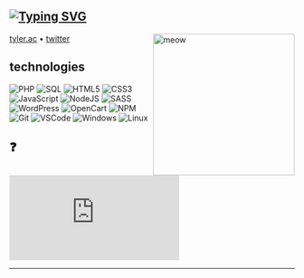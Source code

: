 [![Typing SVG](https://readme-typing-svg.herokuapp.com?font=comfortaa&color=%232EA928&size=24&center=true&vCenter=true&width=970&lines=tyler;manatee;internet+janitor;web+dev;motivational+speaker+when+paid)](https://git.io/typing-svg)
---

<!-- markdownlint-disable MD033 -->
<a href="https://placekitten.com/"><img src="https://placekitten.com/720/1080?image=4" width="250" align="right" alt="meow"/></a>
<!-- markdownlint-enable MD033 -->

[tyler.ac](https://tyler.ac) • [twitter](https://twitter.com/tjamesop)

## technologies

![PHP](https://img.icons8.com/color/30/php.png)
![SQL](https://img.icons8.com/color/30/sql.png)
![HTML5](https://img.icons8.com/color/30/html-5.png)
![CSS3](https://img.icons8.com/color/30/css3.png)
![JavaScript](https://img.icons8.com/color/30/javascript.png)
![NodeJS](https://img.icons8.com/color/30/nodejs.png)
![SASS](https://img.icons8.com/color/30/sass.png)
![WordPress](https://img.icons8.com/color/30/wordpress.png)
![OpenCart](https://img.icons8.com/color/30/opencart.png)
![NPM](https://img.icons8.com/color/30/npm.png)
![Git](https://img.icons8.com/color/30/git.png)
![VSCode](https://img.icons8.com/color/30/visual-studio-code-2019.png)
![Windows](https://img.icons8.com/color/30/windows-10.png)
![Linux](https://img.icons8.com/color/30/linux.png)

## ❓

[![Splash](https://api.tyler.ac/github/shield.php?data=splash&y=z)](https://api.tyler.ac/splashes/)

---
